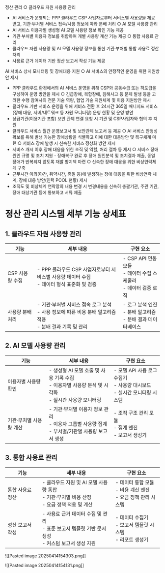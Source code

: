 정산 관리
○ 클라우드 자원 사용량 관리 
- AI 서비스가 운영되는 PPP 클라우드 CSP 사업자로부터 서비스별 사용량을 제공 받고, 기관·부처별 서비스 접속/사용 정보에 따라 분배 처리 
○ AI 모델 사용량 관리
- AI 서비스 이용자별 생성형 AI 모델 사용량 정보 확인 기능 제공 
- 기관·부처별 이용자 정보를 취합하여 개별 사용량 계산 기능 제공 
○ 통합 사용료 관리 
- 클라우드 자원 사용량 및 AI 모델 사용량 정보를 통한 기관·부처별 통합 사용료 정산 처리
- 사용료 근거 데이터 기반 정산 보고서 작성 기능 제공


AI 서비스 상시 모니터링 및 장애대응 지원
○ AI 서비스의 안정적인 운영을 위한 지원방안 제시 
- PPP 클라우드 환경에서의 AI 서비스 운영을 위해 CSP와 공동수급 또는 하도급을 구성하여 운영 방안을 제시 
○ 긴급장애, 복합장애, 침해사고 등 문제 발생 등을 고려한 수행 참여사의 전문 기술 역량, 협업 기술 지원체계 및 이용 지원방안 제시 
- 클라우드 기반 서비스 운영을 위해 서비스 전환 후 24시간 365일 매니지드 서비스(장애 대응, 서버/네트워크 등 자원 모니터링) 운영 현황 및 운영 방안 
- 상급기관(이용기관 포함) 보안 관제 연결 요청 시 기관 및 CSP사업자와 협의 후 지원 
- 클라우드 서비스 월간 운영보고서 및 보안관제 보고서 등 제공 
○ AI 서비스 안정성 확보를 위해 발생 가능한 장애상황을 식별하고 이에 대한 대응방안 및 복구체계 마련 
○ 서비스 장애 발생 시 신속한 서비스 정상화 방안 제시 
- 서비스 개시 이후 장애 대응을 위한 조직 및 역할, 처리 절차 등 제시 
○ 서비스 장애 원인 규명 및 조치 지원 - 장애복구 완료 후 장애 원인분석 및 조치결과 제출, 동일 장애가 반복되지 않도록 재발 방지책 마련
○ 신속한 장애 대응을 위한 비상연락체계 구축 
- 근무시간 이외(야간, 취약시간, 휴일 등)에 발생하는 장애 대응을 위한 비상연락 체계, 장애 대응 방안(인력 POOL 현황) 제시 
- 조직도 및 비상체계 연락망의 내용 변경 시 변경내용을 신속히 총괄기관, 주관 기관, 장애 대상기관 등에 통보하고 서류 제출



# 정산 관리 시스템 세부 기능 상세표

## 1. 클라우드 자원 사용량 관리

|기능|세부 내용|구현 요소|
|---|---|---|
|CSP 사용량 수집|- PPP 클라우드 CSP 사업자로부터 서비스별 사용량 데이터 수집<br>- 데이터 형식 표준화 및 검증|- CSP API 연동 모듈<br>- 데이터 수집 스케줄러<br>- 데이터 검증 로직|
|사용량 분배 처리|- 기관·부처별 서비스 접속 로그 분석<br>- 사용 정보에 따른 비용 분배 알고리즘 적용<br>- 분배 결과 기록 및 관리|- 로그 분석 엔진<br>- 분배 알고리즘<br>- 분배 결과 데이터베이스|

## 2. AI 모델 사용량 관리

|기능|세부 내용|구현 요소|
|---|---|---|
|이용자별 사용량 확인|- 생성형 AI 모델 호출 및 사용 기록 수집<br>- 이용자별 사용량 분석 및 시각화<br>- 실시간 사용량 모니터링|- 모델 API 사용 로그 수집기<br>- 사용량 대시보드<br>- 실시간 모니터링 시스템|
|기관·부처별 사용량 계산|- 기관·부처별 이용자 정보 관리<br>- 이용자 그룹별 사용량 집계<br>- 부서별/기관별 사용량 보고서 생성|- 조직 구조 관리 모듈<br>- 집계 엔진<br>- 보고서 생성기|

## 3. 통합 사용료 관리

| 기능        | 세부 내용                                                            | 구현 요소                                       |
| --------- | ---------------------------------------------------------------- | ------------------------------------------- |
| 통합 사용료 정산 | - 클라우드 자원 및 AI 모델 사용량 통합<br>- 기관·부처별 비용 산정<br>- 요금 정책 적용 및 계산    | - 데이터 통합 모듈<br>- 비용 계산 엔진<br>- 요금 정책 관리 시스템 |
| 정산 보고서 작성 | - 사용료 근거 데이터 수집 및 관리<br>- 표준 보고서 템플릿 기반 문서 생성<br>- 커스텀 보고서 생성 지원 | - 데이터 수집기<br>- 보고서 템플릿 시스템<br>- 리포트 생성기     |


![[Pasted image 20250414154303.png]]



![[Pasted image 20250414154131.png]]